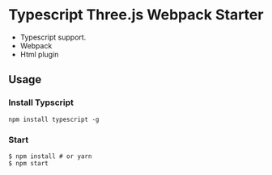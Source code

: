 # Typescript Three.js Webpack Starter

- Typescript support.
- Webpack
- Html plugin

## Usage

### Install Typscript

```
npm install typescript -g
```

### Start

```
$ npm install # or yarn
$ npm start
```